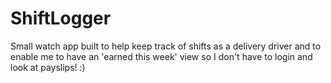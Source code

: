 # ShiftLogger

Small watch app built to help keep track of shifts as a delivery driver and to enable me to have an 'earned this week' view so I don't have to login and look at payslips! :)
